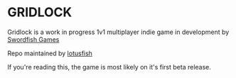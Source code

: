 # GRIDLOCK

Gridlock is a work in progress 1v1 multiplayer indie game in development by [Swordfish Games](https://www.twitter.com/_swordfishgames) 

Repo maintained by [lotusfish](https://www.twitter.com/lotusfishhgames)

If you're reading this, the game is most likely on it's first beta release.